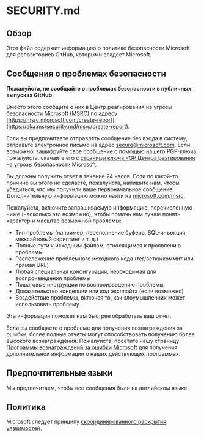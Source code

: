 #  SECURITY.md

## Обзор

Этот файл содержит информацию о политике безопасности Microsoft для репозиториев GitHub, которыми владеет Microsoft.

## Сообщения о проблемах безопасности

**Пожалуйста, не сообщайте о проблемах безопасности в публичных выпусках GitHub.**

Вместо этого сообщите о них в Центр реагирования на угрозы безопасности Microsoft (MSRC) по адресу [https://msrc.microsoft.com/create-report](https://aka.ms/security.md/msrc/create-report).

Если вы предпочитаете отправлять сообщение без входа в систему, отправьте электронное письмо на адрес [secure@microsoft.com](mailto:secure@microsoft.com). Если возможно, зашифруйте свое сообщение с помощью нашего PGP-ключа; пожалуйста, скачайте его с [страницы ключа PGP Центра реагирования на угрозы безопасности Microsoft](https://aka.ms/security.md/msrc/pgp).

Вы должны получить ответ в течение 24 часов. Если по какой-то причине вы этого не сделаете, пожалуйста, напишите нам, чтобы убедиться, что мы получили ваше первоначальное сообщение. Дополнительную информацию можно найти на [microsoft.com/msrc](https://www.microsoft.com/msrc).

Пожалуйста, включите запрашиваемую информацию, перечисленную ниже (насколько это возможно), чтобы помочь нам лучше понять характер и масштаб возможной проблемы:

* Тип проблемы (например, переполнение буфера, SQL-инъекция, межсайтовый скриптинг и т. д.)
* Полные пути к исходным файлам, относящимся к проявлению проблемы
* Расположение проблемного исходного кода (тег/ветка/коммит или прямая URL)
* Любая специальная конфигурация, необходимая для воспроизведения проблемы
* Пошаговые инструкции по воспроизведению проблемы
* Доказательство концепции или код эксплойта (если возможно)
* Воздействие проблемы, включая то, как злоумышленник может использовать проблему

Эта информация поможет нам быстрее обработать ваш отчет.

Если вы сообщаете о проблеме для получения вознаграждения за ошибки, более полные отчеты могут способствовать получению более высокого вознаграждения. Пожалуйста, посетите нашу страницу [Программы вознаграждений за ошибки Microsoft](https://aka.ms/security.md/msrc/bounty) для получения дополнительной информации о наших действующих программах.

## Предпочтительные языки

Мы предпочитаем, чтобы все сообщения были на английском языке.

## Политика

Microsoft следует принципу [скоординированного раскрытия уязвимостей](https://aka.ms/security.md/cvd).